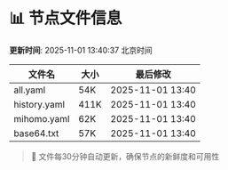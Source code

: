 # 📊 节点文件信息

**更新时间**: 2025-11-01 13:40:37 北京时间

| 文件名 | 大小 | 最后修改 |
|--------|------|----------|
| all.yaml | 54K | 2025-11-01 13:40 |
| history.yaml | 411K | 2025-11-01 13:40 |
| mihomo.yaml | 62K | 2025-11-01 13:40 |
| base64.txt | 57K | 2025-11-01 13:40 |

> 🔄 文件每30分钟自动更新，确保节点的新鲜度和可用性
